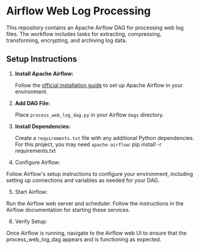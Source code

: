 
# Airflow Web Log Processing

This repository contains an Apache Airflow DAG for processing web log files. The workflow includes tasks for extracting, compressing, transforming, encrypting, and archiving log data.
## Setup Instructions

1. **Install Apache Airflow:**

   Follow the [official installation guide](https://airflow.apache.org/docs/apache-airflow/stable/installation/index.html) to set up Apache Airflow in your environment.

2. **Add DAG File:**

   Place `process_web_log_dag.py` in your Airflow `dags` directory.

3. **Install Dependencies:**

   Create a `requirements.txt` file with any additional Python dependencies. For this project, you may need `apache-airflow`:
   pip install -r requirements.txt


 4.  Configure Airflow:

Follow Airflow's setup instructions to configure your environment, including setting up connections and variables as needed for your DAG.

5.  Start Airflow:

Run the Airflow web server and scheduler. Follow the instructions in the Airflow documentation for starting these services.

6.  Verify Setup:

Once Airflow is running, navigate to the Airflow web UI to ensure that the process_web_log_dag appears and is functioning as expected.
